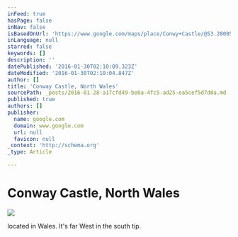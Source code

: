 ```yaml
---
inFeed: true
hasPage: false
inNav: false
isBasedOnUrl: 'https://www.google.com/maps/place/Conwy+Castle/@53.280059,-8.3080406,6z/data=!4m2!3m1!1s0x48651e85d4cd176d:0x4c407a5d3d49f90c'
inLanguage: null
starred: false
keywords: []
description: ''
datePublished: '2016-01-30T02:10:09.323Z'
dateModified: '2016-01-30T02:10:04.847Z'
author: []
title: 'Conway Castle, North Wales'
sourcePath: _posts/2016-01-28-a17cfd49-be0a-4fc5-ad25-ea5cef5d7d0a.md
published: true
authors: []
publisher:
  name: google.com
  domain: www.google.com
  url: null
  favicon: null
_context: 'http://schema.org'
_type: Article

---
```

# Conway Castle, North Wales
![](https://lh4.googleusercontent.com/-UE33SQEk7ng/VGxfoqNbPjI/AAAAAAAAAA4/WBH-howC95c/s410-k-no/)

located in Wales. It's far West in the south tip.